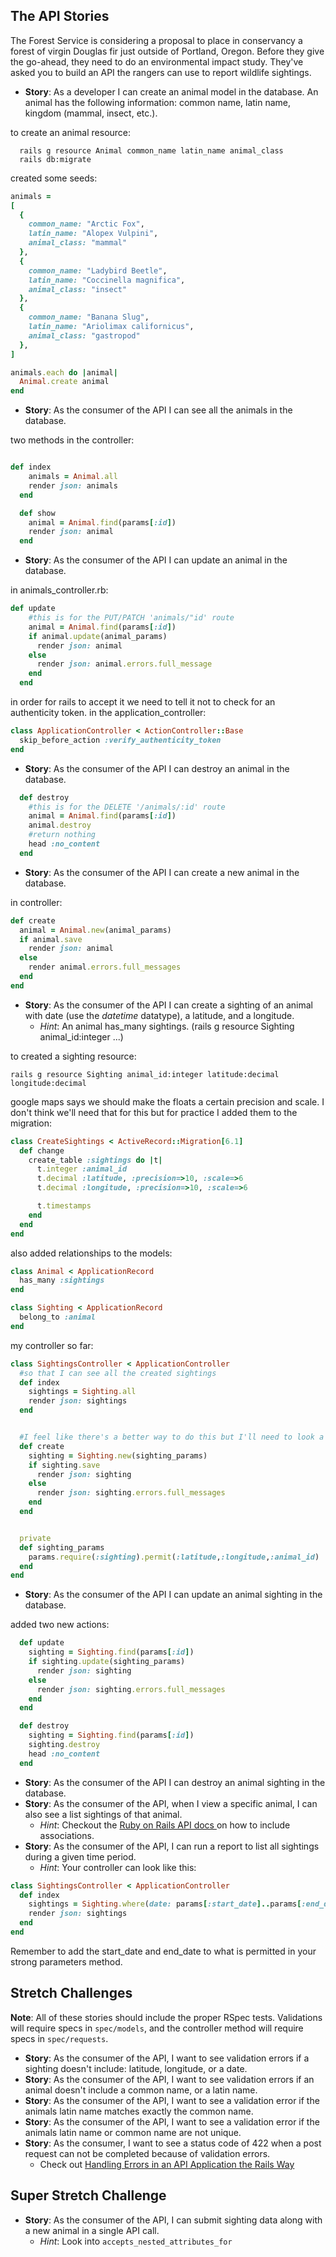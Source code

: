 ## The API Stories

The Forest Service is considering a proposal to place in conservancy a forest of virgin Douglas fir just outside of Portland, Oregon. Before they give the go-ahead, they need to do an environmental impact study. They've asked you to build an API the rangers can use to report wildlife sightings.

- **Story**: As a developer I can create an animal model in the database. An animal has the following information: common name, latin name, kingdom (mammal, insect, etc.).

to create an animal resource:

```
  rails g resource Animal common_name latin_name animal_class
  rails db:migrate
```

created some seeds:

```ruby
animals =
[
  {
    common_name: "Arctic Fox",
    latin_name: "Alopex Vulpini",
    animal_class: "mammal"
  },
  {
    common_name: "Ladybird Beetle",
    latin_name: "Coccinella magnifica",
    animal_class: "insect"
  },
  {
    common_name: "Banana Slug",
    latin_name: "Ariolimax californicus",
    animal_class: "gastropod"
  },
]

animals.each do |animal|
  Animal.create animal
end
```

- **Story**: As the consumer of the API I can see all the animals in the database.

two methods in the controller:

```ruby

def index
    animals = Animal.all
    render json: animals
  end

  def show
    animal = Animal.find(params[:id])
    render json: animal
  end


```

- **Story**: As the consumer of the API I can update an animal in the database.

in animals_controller.rb:

```ruby
def update
    #this is for the PUT/PATCH 'animals/"id' route
    animal = Animal.find(params[:id])
    if animal.update(animal_params)
      render json: animal
    else
      render json: animal.errors.full_message
    end
  end

```

in order for rails to accept it we need to tell it not to check for an authenticity token. in the application_controller:

```ruby
class ApplicationController < ActionController::Base
  skip_before_action :verify_authenticity_token
end

```

- **Story**: As the consumer of the API I can destroy an animal in the database.

```ruby
  def destroy
    #this is for the DELETE '/animals/:id' route
    animal = Animal.find(params[:id])
    animal.destroy
    #return nothing
    head :no_content
  end

```

- **Story**: As the consumer of the API I can create a new animal in the database.

in controller:

```ruby
def create
  animal = Animal.new(animal_params)
  if animal.save
    render json: animal
  else
    render animal.errors.full_messages
  end
end
```

- **Story**: As the consumer of the API I can create a sighting of an animal with date (use the _datetime_ datatype), a latitude, and a longitude.
  - _Hint_: An animal has_many sightings. (rails g resource Sighting animal_id:integer ...)

to created a sighting resource:

```
rails g resource Sighting animal_id:integer latitude:decimal longitude:decimal
```

google maps says we should make the floats a certain precision and scale. I don't think we'll need that for this but for practice I added them to the migration:

```ruby
class CreateSightings < ActiveRecord::Migration[6.1]
  def change
    create_table :sightings do |t|
      t.integer :animal_id
      t.decimal :latitude, :precision=>10, :scale=>6
      t.decimal :longitude, :precision=>10, :scale=>6

      t.timestamps
    end
  end
end

```

also added relationships to the models:

```ruby
class Animal < ApplicationRecord
  has_many :sightings
end
```

```ruby
class Sighting < ApplicationRecord
  belong_to :animal
end
```

my controller so far:

```ruby
class SightingsController < ApplicationController
  #so that I can see all the created sightings
  def index
    sightings = Sighting.all
    render json: sightings
  end


  #I feel like there's a better way to do this but I'll need to look a bit more.
  def create
    sighting = Sighting.new(sighting_params)
    if sighting.save
      render json: sighting
    else
      render json: sighting.errors.full_messages
    end
  end


  private
  def sighting_params
    params.require(:sighting).permit(:latitude,:longitude,:animal_id)
  end
end


```

- **Story**: As the consumer of the API I can update an animal sighting in the database.

added two new actions:

```ruby
  def update
    sighting = Sighting.find(params[:id])
    if sighting.update(sighting_params)
      render json: sighting
    else
      render json: sighting.errors.full_messages
    end
  end

  def destroy
    sighting = Sighting.find(params[:id])
    sighting.destroy
    head :no_content
  end

```

- **Story**: As the consumer of the API I can destroy an animal sighting in the database.
- **Story**: As the consumer of the API, when I view a specific animal, I can also see a list sightings of that animal.
  - _Hint_: Checkout the [ Ruby on Rails API docs ](https://api.rubyonrails.org/classes/ActiveModel/Serializers/JSON.html#method-i-as_json) on how to include associations.
- **Story**: As the consumer of the API, I can run a report to list all sightings during a given time period.
  - _Hint_: Your controller can look like this:

```ruby
class SightingsController < ApplicationController
  def index
    sightings = Sighting.where(date: params[:start_date]..params[:end_date])
    render json: sightings
  end
end
```

Remember to add the start_date and end_date to what is permitted in your strong parameters method.

## Stretch Challenges

**Note**: All of these stories should include the proper RSpec tests. Validations will require specs in `spec/models`, and the controller method will require specs in `spec/requests`.

- **Story**: As the consumer of the API, I want to see validation errors if a sighting doesn't include: latitude, longitude, or a date.
- **Story**: As the consumer of the API, I want to see validation errors if an animal doesn't include a common name, or a latin name.
- **Story**: As the consumer of the API, I want to see a validation error if the animals latin name matches exactly the common name.
- **Story**: As the consumer of the API, I want to see a validation error if the animals latin name or common name are not unique.
- **Story**: As the consumer, I want to see a status code of 422 when a post request can not be completed because of validation errors.
  - Check out [Handling Errors in an API Application the Rails Way](https://blog.rebased.pl/2016/11/07/api-error-handling.html)

## Super Stretch Challenge

- **Story**: As the consumer of the API, I can submit sighting data along with a new animal in a single API call.
  - _Hint_: Look into `accepts_nested_attributes_for`
